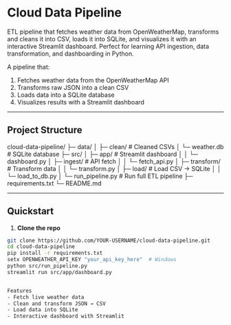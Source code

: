 # Cloud Data Pipeline

ETL pipeline that fetches weather data from OpenWeatherMap, transforms and cleans it into CSV, loads it into SQLite, and visualizes it with an interactive Streamlit dashboard. Perfect for learning API ingestion, data transformation, and dashboarding in Python.

A pipeline that:
1. Fetches weather data from the OpenWeatherMap API
2. Transforms raw JSON into a clean CSV
3. Loads data into a SQLite database
4. Visualizes results with a Streamlit dashboard

---

## Project Structure

cloud-data-pipeline/
├─ data/
│ ├─ clean/ # Cleaned CSVs
│ └─ weather.db # SQLite database
├─ src/
│ ├─ app/ # Streamlit dashboard
│ │ └─ dashboard.py
│ ├─ ingest/ # API fetch
│ │ └─ fetch_api.py
│ ├─ transform/ # Transform data
│ │ └─ transform.py
│ ├─ load/ # Load CSV -> SQLite
│ │ └─ load_to_db.py
│ └─ run_pipeline.py # Run full ETL pipeline
├─ requirements.txt
└─ README.md

---

## Quickstart

1. **Clone the repo**  
```bash
git clone https://github.com/YOUR-USERNAME/cloud-data-pipeline.git
cd cloud-data-pipeline
pip install -r requirements.txt
setx OPENWEATHER_API_KEY "your_api_key_here"  # Windows
python src/run_pipeline.py
streamlit run src/app/dashboard.py


Features
- Fetch live weather data
- Clean and transform JSON → CSV
- Load data into SQLite
- Interactive dashboard with Streamlit

